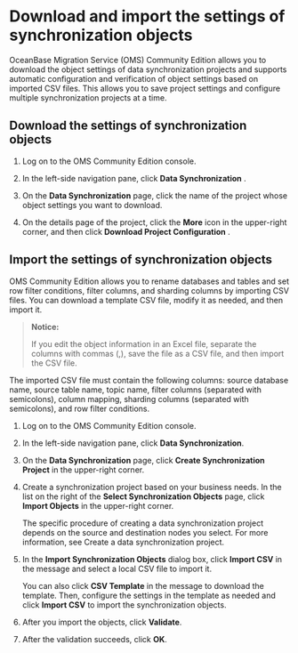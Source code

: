 # Download and import the settings of synchronization objects

OceanBase Migration Service (OMS) Community Edition allows you to download the object settings of data synchronization projects and supports automatic configuration and verification of object settings based on imported CSV files. This allows you to save project settings and configure multiple synchronization projects at a time.
  
## Download the settings of synchronization objects

1. Log on to the OMS Community Edition console.

2. In the left-side navigation pane, click **Data Synchronization** .

3. On the **Data Synchronization** page, click the name of the project whose object settings you want to download.

4. On the details page of the project, click the **More** icon in the upper-right corner, and then click **Download Project Configuration** .

## Import the settings of synchronization objects

OMS Community Edition allows you to rename databases and tables and set row filter conditions, filter columns, and sharding columns by importing CSV files. You can download a template CSV file, modify it as needed, and then import it.

>**Notice:**
>
>If you edit the object information in an Excel file, separate the columns with commas (,), save the file as a CSV file, and then import the CSV file.

The imported CSV file must contain the following columns: source database name, source table name, topic name, filter columns (separated with semicolons), column mapping, sharding columns (separated with semicolons), and row filter conditions.

1. Log on to the OMS Community Edition console.

2. In the left-side navigation pane, click **Data Synchronization**.

3. On the **Data Synchronization** page, click **Create Synchronization Project** in the upper-right corner.

4. Create a synchronization project based on your business needs. In the list on the right of the **Select Synchronization Objects** page, click **Import Objects** in the upper-right corner.

   The specific procedure of creating a data synchronization project depends on the source and destination nodes you select. For more information, see Create a data synchronization project.

5. In the **Import Synchronization Objects** dialog box, click **Import CSV** in the message and select a local CSV file to import it.

   You can also click **CSV Template** in the message to download the template. Then, configure the settings in the template as needed and click **Import CSV** to import the synchronization objects.

6. After you import the objects, click **Validate**.

7. After the validation succeeds, click **OK**.
